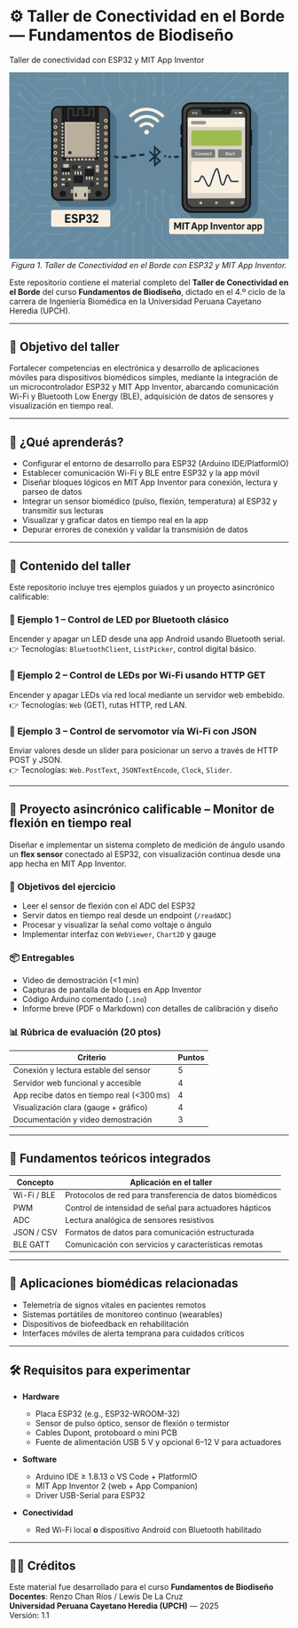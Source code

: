 # ⚙️ Taller de Conectividad en el Borde — Fundamentos de Biodiseño  
Taller de conectividad con ESP32 y MIT App Inventor  

<p align="center">
  <img src="taller_conectividad.png" alt="Taller de Conectividad en el Borde con ESP32 y MIT App Inventor" width="600"><br>
  <em>Figura 1. Taller de Conectividad en el Borde con ESP32 y MIT App Inventor.</em>
</p>

Este repositorio contiene el material completo del **Taller de Conectividad en el Borde** del curso **Fundamentos de Biodiseño**, dictado en el 4.º ciclo de la carrera de Ingeniería Biomédica en la Universidad Peruana Cayetano Heredia (UPCH).

---

## 🎯 Objetivo del taller

Fortalecer competencias en electrónica y desarrollo de aplicaciones móviles para dispositivos biomédicos simples, mediante la integración de un microcontrolador ESP32 y MIT App Inventor, abarcando comunicación Wi-Fi y Bluetooth Low Energy (BLE), adquisición de datos de sensores y visualización en tiempo real.

---

## 🧩 ¿Qué aprenderás?

- Configurar el entorno de desarrollo para ESP32 (Arduino IDE/PlatformIO)  
- Establecer comunicación Wi-Fi y BLE entre ESP32 y la app móvil  
- Diseñar bloques lógicos en MIT App Inventor para conexión, lectura y parseo de datos  
- Integrar un sensor biomédico (pulso, flexión, temperatura) al ESP32 y transmitir sus lecturas  
- Visualizar y graficar datos en tiempo real en la app  
- Depurar errores de conexión y validar la transmisión de datos  

---

## 📂 Contenido del taller

Este repositorio incluye tres ejemplos guiados y un proyecto asincrónico calificable:

### 🔸 Ejemplo 1 – Control de LED por Bluetooth clásico  
Encender y apagar un LED desde una app Android usando Bluetooth serial.  
👉 Tecnologías: `BluetoothClient`, `ListPicker`, control digital básico.

### 🔸 Ejemplo 2 – Control de LEDs por Wi-Fi usando HTTP GET  
Encender y apagar LEDs vía red local mediante un servidor web embebido.  
👉 Tecnologías: `Web` (GET), rutas HTTP, red LAN.

### 🔸 Ejemplo 3 – Control de servomotor vía Wi-Fi con JSON  
Enviar valores desde un slider para posicionar un servo a través de HTTP POST y JSON.  
👉 Tecnologías: `Web.PostText`, `JSONTextEncode`, `Clock`, `Slider`.

---

## 🎯 Proyecto asincrónico calificable – Monitor de flexión en tiempo real

Diseñar e implementar un sistema completo de medición de ángulo usando un **flex sensor** conectado al ESP32, con visualización continua desde una app hecha en MIT App Inventor.

### 🧪 Objetivos del ejercicio
- Leer el sensor de flexión con el ADC del ESP32  
- Servir datos en tiempo real desde un endpoint (`/readADC`)  
- Procesar y visualizar la señal como voltaje o ángulo  
- Implementar interfaz con `WebViewer`, `Chart2D` y gauge

### 📦 Entregables
- Video de demostración (<1 min)  
- Capturas de pantalla de bloques en App Inventor  
- Código Arduino comentado (`.ino`)  
- Informe breve (PDF o Markdown) con detalles de calibración y diseño  

### 📊 Rúbrica de evaluación (20 ptos)
| Criterio | Puntos |
|----------|--------|
| Conexión y lectura estable del sensor | 5 |
| Servidor web funcional y accesible | 4 |
| App recibe datos en tiempo real (<300 ms) | 4 |
| Visualización clara (gauge + gráfico) | 4 |
| Documentación y video demostración | 3 |

---

## 🧪 Fundamentos teóricos integrados

| Concepto    | Aplicación en el taller                                      |
|-------------|--------------------------------------------------------------|
| Wi-Fi / BLE | Protocolos de red para transferencia de datos biomédicos     |
| PWM         | Control de intensidad de señal para actuadores hápticos      |
| ADC         | Lectura analógica de sensores resistivos                     |
| JSON / CSV  | Formatos de datos para comunicación estructurada             |
| BLE GATT    | Comunicación con servicios y características remotas         |

---

## 🧬 Aplicaciones biomédicas relacionadas

- Telemetría de signos vitales en pacientes remotos  
- Sistemas portátiles de monitoreo continuo (wearables)  
- Dispositivos de biofeedback en rehabilitación  
- Interfaces móviles de alerta temprana para cuidados críticos  

---

## 🛠️ Requisitos para experimentar

- **Hardware**  
  - Placa ESP32 (e.g., ESP32-WROOM-32)  
  - Sensor de pulso óptico, sensor de flexión o termistor  
  - Cables Dupont, protoboard o mini PCB  
  - Fuente de alimentación USB 5 V y opcional 6–12 V para actuadores  

- **Software**  
  - Arduino IDE ≥ 1.8.13 o VS Code + PlatformIO  
  - MIT App Inventor 2 (web + App Companion)  
  - Driver USB-Serial para ESP32  

- **Conectividad**  
  - Red Wi-Fi local **o** dispositivo Android con Bluetooth habilitado  

---

## 🧑‍🏫 Créditos

Este material fue desarrollado para el curso **Fundamentos de Biodiseño**  
**Docentes**: Renzo Chan Ríos / Lewis De La Cruz  
**Universidad Peruana Cayetano Heredia (UPCH)** — 2025  
Versión: 1.1  
